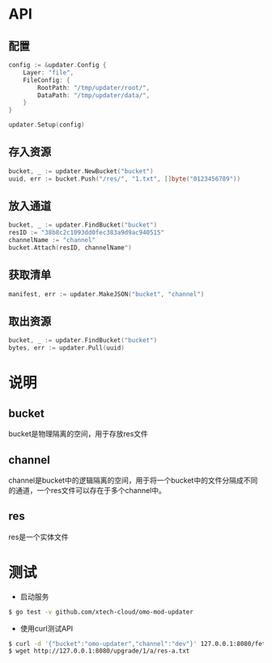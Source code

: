# API

## 配置

```go
config := &updater.Config {
    Layer: "file",
    FileConfig: {
        RootPath: "/tmp/updater/root/",
        DataPath: "/tmp/updater/data/",
    }
}

updater.Setup(config)
```

## 存入资源

```go
bucket, _ := updater.NewBucket("bucket")
uuid, err := bucket.Push("/res/", "1.txt", []byte("0123456789"))
```

## 放入通道
```go
bucket, _ := updater.FindBucket("bucket")
resID := "38b8c2c1093dd0fec383a9d9ac940515"
channelName := "channel"
bucket.Attach(resID, channelName")

```

## 获取清单

```go
manifest, err := updater.MakeJSON("bucket", "channel")
```

## 取出资源

```go
bucket, _ := updater.FindBucket("bucket")
bytes, err := updater.Pull(uuid)

```

# 说明

## bucket 

bucket是物理隔离的空间，用于存放res文件

## channel

channel是bucket中的逻辑隔离的空间，用于将一个bucket中的文件分隔成不同的通道，一个res文件可以存在于多个channel中。

## res

res是一个实体文件


# 测试

- 启动服务

```bash
$ go test -v github.com/xtech-cloud/omo-mod-updater
```

- 使用curl测试API

```bash
$ curl -d '{"bucket":"omo-updater","channel":"dev"}' 127.0.0.1:8080/fetch
$ wget http://127.0.0.1:8080/upgrade/1/a/res-a.txt
```
